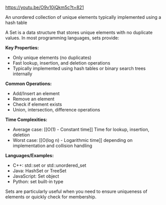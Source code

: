 https://youtu.be/O9v10jQkm5c?t=821

An unordered collection of unique elements typically implemented using a hash table

A Set is a data structure that stores unique elements with no duplicate values. In most programming languages, sets provide:

**Key Properties:**
- Only unique elements (no duplicates)
- Fast lookup, insertion, and deletion operations
- Typically implemented using hash tables or binary search trees internally

**Common Operations:**
- Add/Insert an element
- Remove an element
- Check if element exists
- Union, intersection, difference operations

**Time Complexities:**
- Average case: [[O(1) - Constant time]] Time for lookup, insertion, deletion
- Worst case: [[O(log n) - Logarithmic time]] depending on implementation and collision handling

**Languages/Examples:**
- C++: std::set<int> or std::unordered_set<int>
- Java: HashSet<Integer> or TreeSet<Integer>
- JavaScript: Set object
- Python: set built-in type

Sets are particularly useful when you need to ensure uniqueness of elements or quickly check for membership.
